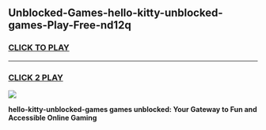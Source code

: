 
## Unblocked-Games-hello-kitty-unblocked-games-Play-Free-nd12q
<h3>
<a href="https://premium76.site?title=hello-kitty-unblocked-games&ref=15A">CLICK TO PLAY</a></h3>
<hr>

<h3>
<a href="https://premium76.site?title=hello-kitty-unblocked-games&ref=15A">CLICK 2 PLAY</a>
  
</h3>

<a href="https://premium76.site?title=hello-kitty-unblocked-games&ref=15A"><img src="https://clearcache.store/games.png"></a>


**hello-kitty-unblocked-games games unblocked: Your Gateway to Fun and Accessible Online Gaming**
